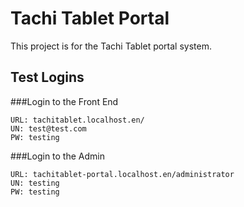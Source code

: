 # Tachi Tablet Portal

This project is for the Tachi Tablet portal system.

## Test Logins

###Login to the Front End
```
URL: tachitablet.localhost.en/
UN: test@test.com
PW: testing
```

###Login to the Admin
```
URL: tachitablet-portal.localhost.en/administrator
UN: testing
PW: testing
```

